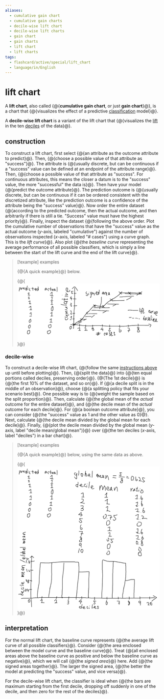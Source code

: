 ```yaml
---
aliases:
  - cumulative gain chart
  - cumulative gain charts
  - decile-wise lift chart
  - decile-wise lift charts
  - gain chart
  - gain charts
  - lift chart
  - lift charts
tags:
  - flashcard/active/special/lift_chart
  - language/in/English
---
```


# lift chart

A __lift chart__, also called {@{__cumulative gain chart__, or just __gain chart__}@}, is a chart that {@{visualizes the effect of a predictive [classification](../general/statistical%20classification.md) model}@}.

A __decile-wise lift chart__ is a variant of the lift chart that {@{visualizes the [lift](../general/association%20rule%20learning.md#lift) in the ten [deciles](../general/decile.md) of the data}@}.

## construction

To construct a lift chart, first select {@{an attribute as the outcome attribute to predict}@}. Then, {@{choose a possible value of that attribute as "success"}@}. The attribute is {@{usually discrete, but can be continuous if a "success" value can be defined at an endpoint of the attribute range}@}. Then, {@{choose a possible value of that attribute as "success". For continuous attributes, this means the closer a datum is to the "success" value, the more "successful" the data is}@}. Then have your model {@{predict the outcome attribute}@}. The prediction outcome is {@{usually discrete, but can be continuous if it can be ordered consistent with the discretized attribute, like the prediction outcome is a confidence of the attribute being the "success" value}@}. Now order the entire dataset {@{according to the predicted outcome, then the actual outcome, and then arbitrarily if there is still a tie. "Success" value must have the highest priority}@}. Finally, inspect the dataset {@{following the above order. Plot the cumulative number of observations that have the "success" value as the actual outcome (_y_-axis, labeled "cumulative") against the number of observations inspected (_x_-axis, labeled "# cases") using a curve graph. This is the _lift curve_}@}. Also plot {@{the _baseline curve_ representing the average performance of all possible classifiers, which is simply a line between the start of the lift curve and the end of the lift curve}@}.

> [!example] examples
>
> {@{A quick example}@} below.
>
> {@{![lift chart example](attachments/Pasted%20image%2020240322145601.png)}@}

### decile-wise

To construct a decile-wise lift chart, {@{follow the same [instructions above](#construction) up until before plotting}@}. Then, {@{split the data}@} into {@{ten equal portions called deciles, preserving order}@}. {@{The 1st decile}@} is {@{the first 10% of the dataset, and so on}@}. If {@{a decile split is in the middle of an observation}@}, choose {@{a splitting policy that fits your scenario best}@}. One possible way is to {@{weight the sample based on the split proportion}@}. Then, calculate {@{the global mean of the _actual_ outcome for the entire dataset}@}, and {@{the decile mean of the _actual_ outcome for each decile}@}. For {@{a boolean outcome attribute}@}, you can consider {@{the "success" value as 1 and the other value as 0}@}. Next, calculate {@{the decile mean divided by the global mean for each decile}@}. Finally, {@{plot the decile mean divided by the global mean \(_y_-axis, label "decile mean/global mean"\)}@} over {@{the ten deciles \(_x_-axis, label "deciles"\) in a bar chart}@}.

> [!example] examples
>
> {@{A quick example}@} below, using the same data as above.
>
> {@{![decile-wise lift chart example](attachments/Pasted%20image%2020240322164126.png)}@}

## interpretation

For the normal lift chart, the baseline curve represents {@{the average lift curve of all possible classifiers}@}. Consider {@{the area enclosed between the model curve and the baseline curve}@}. Treat {@{all enclosed areas above the baseline curve as positive and below the baseline curve as negative}@}, which we will call {@{the _signed area_}@} here. Add {@{the signed areas together}@}. The larger the signed area, {@{the better the model at predicting the "success" value, and vice versa}@}.

For the decile-wise lift chart, the classifier is ideal when {@{the bars are maximum starting from the first decile, dropping off suddenly in one of the decile, and then zero for the rest of the deciles}@}.

